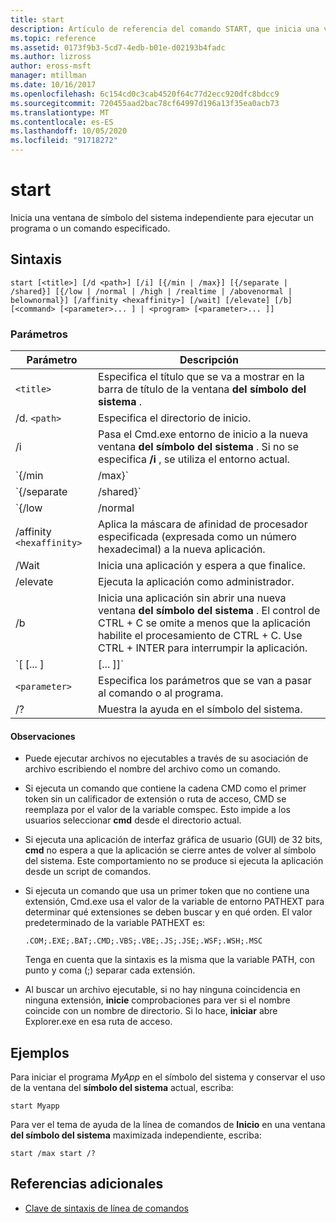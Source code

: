 ```yaml
---
title: start
description: Artículo de referencia del comando START, que inicia una ventana de símbolo del sistema independiente para ejecutar un programa o un comando especificado.
ms.topic: reference
ms.assetid: 0173f9b3-5cd7-4edb-b01e-d02193b4fadc
ms.author: lizross
author: eross-msft
manager: mtillman
ms.date: 10/16/2017
ms.openlocfilehash: 6c154cd0c3cab4520f64c77d2ecc920dfc8bdcc9
ms.sourcegitcommit: 720455aad2bac78cf64997d196a13f35ea0acb73
ms.translationtype: MT
ms.contentlocale: es-ES
ms.lasthandoff: 10/05/2020
ms.locfileid: "91718272"
---
```

# <a name="start"></a>start

Inicia una ventana de símbolo del sistema independiente para ejecutar un programa o un comando especificado.

## <a name="syntax"></a>Sintaxis

```
start [<title>] [/d <path>] [/i] [{/min | /max}] [{/separate | /shared}] [{/low | /normal | /high | /realtime | /abovenormal | belownormal}] [/affinity <hexaffinity>] [/wait] [/elevate] [/b] [<command> [<parameter>... ] | <program> [<parameter>... ]]
```

### <a name="parameters"></a>Parámetros

| Parámetro | Descripción |
|--|--|
| `<title>` | Especifica el título que se va a mostrar en la barra de título de la ventana **del símbolo del sistema** . |
| /d. `<path>` | Especifica el directorio de inicio. |
| /i | Pasa el Cmd.exe entorno de inicio a la nueva ventana **del símbolo del sistema** . Si no se especifica **/i** , se utiliza el entorno actual. |
| `{/min | /max}` | Especifica la minimización (**/min**) o la maximización (**/Max**) de la nueva ventana del **símbolo del sistema** . |
| `{/separate | /shared}` | Inicia programas de 16 bits en un espacio de memoria independiente (**/separate**) o en un espacio de memoria compartido (**/Shared**). Estas opciones no se admiten en las plataformas de 64 bits. |
| `{/low | /normal | /high | /realtime | /abovenormal | belownormal}` | Inicia una aplicación en la clase de prioridad especificada. |
| /affinity `<hexaffinity>` | Aplica la máscara de afinidad de procesador especificada (expresada como un número hexadecimal) a la nueva aplicación. |
| /Wait | Inicia una aplicación y espera a que finalice. |
| /elevate | Ejecuta la aplicación como administrador. |
| /b | Inicia una aplicación sin abrir una nueva ventana **del símbolo del sistema** . El control de CTRL + C se omite a menos que la aplicación habilite el procesamiento de CTRL + C. Use CTRL + INTER para interrumpir la aplicación. |
| `[<command> [<parameter>... ] | <program> [<parameter>... ]]` | Especifica el comando o el programa que se va a iniciar. |
| `<parameter>` | Especifica los parámetros que se van a pasar al comando o al programa. |
| /? | Muestra la ayuda en el símbolo del sistema. |

#### <a name="remarks"></a>Observaciones

- Puede ejecutar archivos no ejecutables a través de su asociación de archivo escribiendo el nombre del archivo como un comando.

- Si ejecuta un comando que contiene la cadena CMD como el primer token sin un calificador de extensión o ruta de acceso, CMD se reemplaza por el valor de la variable comspec. Esto impide a los usuarios seleccionar **cmd** desde el directorio actual.

- Si ejecuta una aplicación de interfaz gráfica de usuario (GUI) de 32 bits, **cmd** no espera a que la aplicación se cierre antes de volver al símbolo del sistema. Este comportamiento no se produce si ejecuta la aplicación desde un script de comandos.

- Si ejecuta un comando que usa un primer token que no contiene una extensión, Cmd.exe usa el valor de la variable de entorno PATHEXT para determinar qué extensiones se deben buscar y en qué orden. El valor predeterminado de la variable PATHEXT es:

  ```
  .COM;.EXE;.BAT;.CMD;.VBS;.VBE;.JS;.JSE;.WSF;.WSH;.MSC
  ```

  Tenga en cuenta que la sintaxis es la misma que la variable PATH, con punto y coma (;) separar cada extensión.

- Al buscar un archivo ejecutable, si no hay ninguna coincidencia en ninguna extensión, **inicie** comprobaciones para ver si el nombre coincide con un nombre de directorio. Si lo hace, **iniciar** abre Explorer.exe en esa ruta de acceso.

## <a name="examples"></a>Ejemplos

Para iniciar el programa *MyApp* en el símbolo del sistema y conservar el uso de la ventana del **símbolo del sistema** actual, escriba:

```
start Myapp
```

Para ver el tema de ayuda de la línea de comandos de **Inicio** en una ventana **del símbolo del sistema** maximizada independiente, escriba:

```
start /max start /?
```

## <a name="additional-references"></a>Referencias adicionales

- [Clave de sintaxis de línea de comandos](command-line-syntax-key.md)
